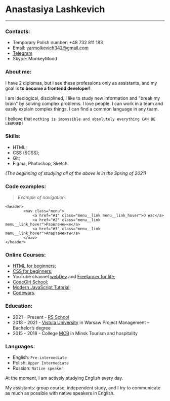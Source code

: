 # Anastasiya Lashkevich 
---
### Contacts:

* Temporary Polish number: +48 732 811 183
* Email: yarmolkevich342@gmail.com
* [Telegram](https://t.me/yarmolkevich_an)
* Skype: MonkeyMood

### About me:

I have 2 diplomas, but I see these professions only as assistants, and my goal is __to become a frontend developer!__

I am ideological, disciplined, I like to study new information and "break my brain" by solving complex problems.
I love people. I can work in a team and easily explain complex things. I can find a common language in any team.

I believe that `nothing is impossible and absolutely everything CAN BE LEARNED!`

### Skills:

* HTML;
* CSS (SCSS);
* Git;
* Figma, Photoshop, Sketch.

_(The beginning of studying all of the above is in the Spring of 2021)_

### Code examples:

>_Example of navigation:_

```
<header>
        <nav class="menu">
            <a href="#1" class="menu__link menu__link_hover">О нас</a>
            <a href="#2" class="menu__link menu__link_hover">Развлечения</a>
            <a href="#3" class="menu__link menu__link_hover">Апартаменты</a>
        </nav>
</header>
```
### Online Courses:

* [HTML for beginners](https://ru.code-basics.com/languages/html);
* [CSS for beginners](https://ru.code-basics.com/languages/css);
* YouTube channel [webDev](https://www.youtube.com/channel/UCE9ODjNIkOHrnSdkYWLfYhg) and [Freelancer for life](https://www.youtube.com/channel/UCedskVwIKiZJsO8XdJdLKnA);
* [CodeGirl School](https://www.codegirl.ru/);
* [Modern JavaScript Tutorial](https://learn.javascript.ru/);
* [Codewars](https://www.codewars.com/).

### Education:

* 2021 - Present - [RS School](https://app.rs.school/)
* 2018 - 2021 - [Vistula University](https://www.vistula.edu.pl/en) in Warsaw
    Project Management – Bachelor’s degree
* 2015 - 2018 - College [MCB](http://www.mcb.by/) in Minsk
    Tourism and hospitality

### Languages:

* English: `Pre-intermediate`
* Polish: `Upper Intermediate`
* Russian: `Native speaker`

At the moment, I am actively studying English every day. 

My assistants: group course, independent study, and I try to communicate as much as possible with native speakers in English.



